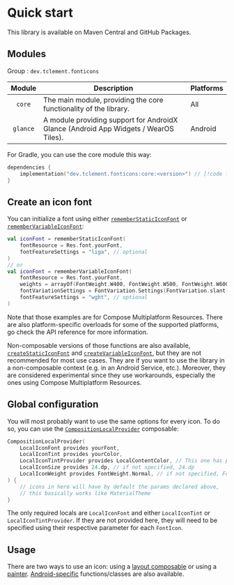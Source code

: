 # Quick start

This library is available on Maven Central and GitHub Packages.

## Modules

Group : `dev.tclement.fonticons`

|  Module  | Description                                                                          | Platforms |
|:--------:|--------------------------------------------------------------------------------------|-----------|
|  `core`  | The main module, providing the core functionality of the library.                    | All       |
| `glance` | A module providing support for AndroidX Glance (Android App Widgets / WearOS Tiles). | Android   |

For Gradle, you can use the core module this way:

```kotlin
dependencies {
    implementation("dev.tclement.fonticons:core:<version>") // [!code focus]
}
```

## Create an icon font

You can initialize a font using either [`rememberStaticIconFont`](/api/core/dev.tclement.fonticons/remember-static-icon-font.md) 
or [`rememberVariableIconFont`](/api/core/dev.tclement.fonticons/remember-variable-icon-font.md):

```kotlin
val iconFont = rememberStaticIconFont(
    fontResource = Res.font.yourFont,
    fontFeatureSettings = "liga", // optional
)
// or
val iconFont = rememberVariableIconFont(
    fontResource = Res.font.yourFont,
    weights = arrayOf(FontWeight.W400, FontWeight.W500, FontWeight.W600, FontWeight.W700), // list of all the weights you want to use
    fontVariationSettings = FontVariation.Settings(FontVariation.slant(1f)), // optional
    fontFeatureSettings = "wght", // optional
)
```

Note that those examples are for Compose Multiplatform Resources. There are also platform-specific overloads for some of
the supported platforms, go check the API reference for more information.

Non-composable versions of those functions are also available, [`createStaticIconFont`](/api/core/dev.tclement.fonticons/create-static-icon-font.md) and 
[`createVariableIconFont`](/api/core/dev.tclement.fonticons/create-variable-icon-font.md), but they are not recommended 
for most use cases. They are if you want to use the library in a non-composable context (e.g. in an Android Service, 
etc.). Moreover, they are considered experimental since they use workarounds, especially the ones using Compose
Multiplatform Resources.

## Global configuration

You will most probably want to use the same options for every icon. To do so, you can use the [`CompositionLocalProvider`](https://developer.android.com/develop/ui/compose/compositionlocal)
composable:

```kotlin
CompositionLocalProvider(
    LocalIconFont provides yourFont,
    LocalIconTint provides yourColor,
    LocalIconTintProvider provides LocalContentColor, // This one has priority over LocalIconTint
    LocalIconSize provides 24.dp, // if not specified, 24.dp
    LocalIconWeight provides FontWeight.Normal, // if not specified, FontWeight.Normal
) {
    // icons in here will have by default the params declared above,
    // this basically works like MaterialTheme
}
```

The only required locals are `LocalIconFont` and either `LocalIconTint` or `LocalIconTintProvider`. If they are not
provided here, they will need to be specified using their respective parameter for each `FontIcon`.

## Usage

There are two ways to use an icon: using a [layout composable](layout-composable.md) or using a [painter](painter.md).
[Android-specific](android.md) functions/classes are also available.